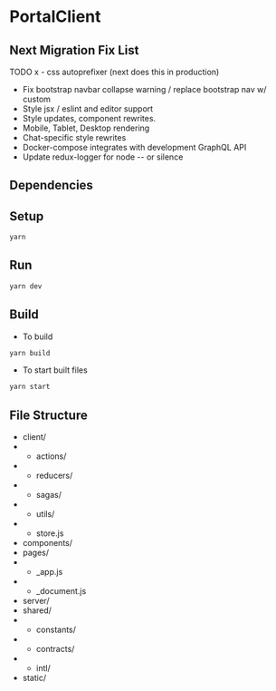 # PortalClient

## Next Migration Fix List

TODO
x - css autoprefixer (next does this in production)
- Fix bootstrap navbar collapse warning / replace bootstrap nav w/ custom
- Style jsx / eslint and editor support
- Style updates, component rewrites.
- Mobile, Tablet, Desktop rendering
- Chat-specific style rewrites
- Docker-compose integrates with development GraphQL API
- Update redux-logger for node -- or silence


## Dependencies

## Setup

```bash
yarn
```

## Run

```bash
yarn dev
```

## Build

- To build
```bash
yarn build
```

- To start built files
```bash
yarn start
```

## File Structure

- client/
- - actions/
- - reducers/
- - sagas/
- - utils/
- - store.js
- components/
- pages/
- - \_app.js
- - \_document.js
- server/
- shared/
- - constants/
- - contracts/
- - intl/
- static/


